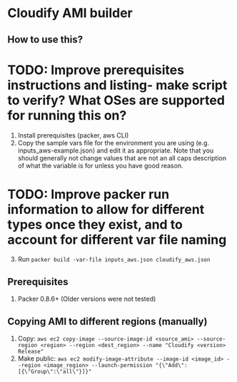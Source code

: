 # Cloudify AMI builder

## How to use this?

# TODO: Improve prerequisites instructions and listing- make script to verify? What OSes are supported for running this on?
1. Install prerequisites (packer, aws CLI)
2. Copy the sample vars file for the environment you are using (e.g. inputs_aws-example.json) and edit it as appropriate. Note that you should generally not change values that are not an all caps description of what the variable is for unless you have good reason.
# TODO: Improve packer run information to allow for different types once they exist, and to account for different var file naming
3. Run `packer build -var-file inputs_aws.json cloudify_aws.json`

## Prerequisites

1. Packer 0.8.6+ (Older versions were not tested)

## Copying AMI to different regions (manually)

1. Copy: `aws ec2 copy-image --source-image-id <source_ami> --source-region <region> --region <dest_region> --name "Cloudify <version> Release"`
2. Make public: `aws ec2 modify-image-attribute --image-id <image_id> --region <image_region> --launch-permission "{\"Add\":[{\"Group\":\"all\"}]}"`

